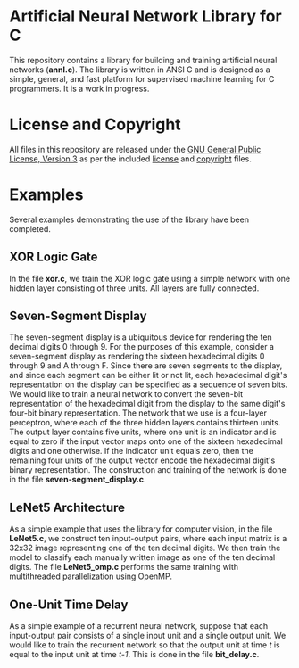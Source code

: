 # Artificial Neural Network Library for C

This repository contains a library for building and training artificial neural networks (**annl.c**). The library is written in ANSI C and is designed as a simple, general, and fast platform for supervised machine learning for C programmers. It is a work in progress.

# License and Copyright

All files in this repository are released under the [GNU General Public License, Version 3](https://www.gnu.org/licenses/gpl-3.0.en.html) as per the included [license](https://github.com/jolejarz/neural-network-c/LICENSE.txt) and [copyright](https://github.com/jolejarz/neural-network-c/COPYRIGHT.txt) files.

# Examples

Several examples demonstrating the use of the library have been completed.

## XOR Logic Gate

In the file **xor.c**, we train the XOR logic gate using a simple network with one hidden layer consisting of three units. All layers are fully connected.

## Seven-Segment Display

The seven-segment display is a ubiquitous device for rendering the ten decimal digits 0 through 9. For the purposes of this example, consider a seven-segment display as rendering the sixteen hexadecimal digits 0 through 9 and A through F. Since there are seven segments to the display, and since each segment can be either lit or not lit, each hexadecimal digit's representation on the display can be specified as a sequence of seven bits. We would like to train a neural network to convert the seven-bit representation of the hexadecimal digit from the display to the same digit's four-bit binary representation. The network that we use is a four-layer perceptron, where each of the three hidden layers contains thirteen units. The output layer contains five units, where one unit is an indicator and is equal to zero if the input vector maps onto one of the sixteen hexadecimal digits and one otherwise. If the indicator unit equals zero, then the remaining four units of the output vector encode the hexadecimal digit's binary representation. The construction and training of the network is done in the file **seven-segment_display.c**.

## LeNet5 Architecture

As a simple example that uses the library for computer vision, in the file **LeNet5.c**, we construct ten input-output pairs, where each input matrix is a 32x32 image representing one of the ten decimal digits. We then train the model to classify each manually written image as one of the ten decimal digits. The file **LeNet5_omp.c** performs the same training with multithreaded parallelization using OpenMP.

## One-Unit Time Delay

As a simple example of a recurrent neural network, suppose that each input-output pair consists of a single input unit and a single output unit. We would like to train the recurrent network so that the output unit at time _t_ is equal to the input unit at time _t-1_. This is done in the file **bit_delay.c**.
